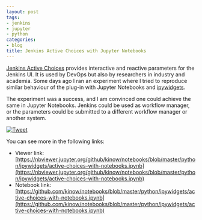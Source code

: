 ```yaml
---
layout: post
tags:
- jenkins
- jupyter
- python
categories:
- blog
title: Jenkins Active Choices with Jupyter Notebooks
---
```


[Jenkins Active Choices](https://plugins.jenkins.io/uno-choice/) provides interactive and reactive parameters for the Jenkins UI.
It is used by DevOps but also by researchers in industry and academia. Some days ago I ran an experiment where I tried
to reproduce similar behaviour of the plug-in with Jupyter Notebooks and [ipywidgets](https://ipywidgets.readthedocs.io/en/stable/).

The experiment was a success, and I am convinced one could achieve the same in Jupyter Notebooks. Jenkins could be used as
workflow manager, or the parameters could be submitted to a different workflow manager or another system.

<a href="https://twitter.com/kinow/status/1234053592203481090" alt="Link to Tweet">
<img alt="Tweet" class="ui image" src="/assets/posts/{{ page.date | date: "%Y-%m-%d" }}-{{ page.title | slugify }}/Screenshot_2020-03-26_17-45-04.png" />
</a>

You can see more in the following links:

- Viewer link: [https://nbviewer.jupyter.org/github/kinow/notebooks/blob/master/python/ipywidgets/active-choices-with-notebooks.ipynb](https://nbviewer.jupyter.org/github/kinow/notebooks/blob/master/python/ipywidgets/active-choices-with-notebooks.ipynb)
- Notebook link: [https://github.com/kinow/notebooks/blob/master/python/ipywidgets/active-choices-with-notebooks.ipynb](https://github.com/kinow/notebooks/blob/master/python/ipywidgets/active-choices-with-notebooks.ipynb)
